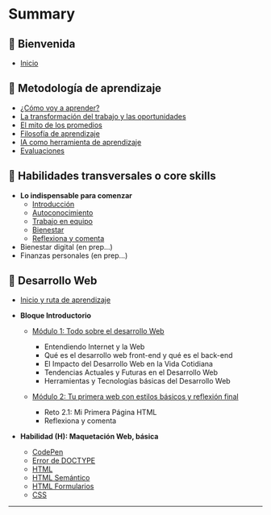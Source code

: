 # Summary

## 💜 Bienvenida

* [Inicio](README.md)

## 📑 Metodología de aprendizaje

* [¿Cómo voy a aprender?](curriculum_model/lea_model_01_overview.md)
* [La transformación del trabajo y las oportunidades](curriculum_model/lea_model_02_work.md)
* [El mito de los promedios](curriculum_model/lea_model_03_average.md)
* [Filosofía de aprendizaje](curriculum_model/lea_model_04_philosophy.md)
* [IA como herramienta de aprendizaje](curriculum_model/lea_model_05_ai.md)
* [Evaluaciones](curriculum_model/lea_model_06_assessment.md)

## 🌈 Habilidades transversales o core skills

* **Lo indispensable para comenzar**
	* [Introducción](curriculum_lif/lea_lif_overview.md)
    * [Autoconocimiento](curriculum_lif/self_awareness/learning_lif_selfawareness.md)
    * [Trabajo en equipo](curriculum_lif/teamwork/learning_lif_teamwork.md)    
	* [Bienestar](curriculum_lif/wellbeign/learning_lif_digital_wb_intro.md)
	* [Reflexiona y comenta](curriculum_lif/learning_lif_digital_wb_intro.md)
* Bienestar digital (en prep...)
* Finanzas personales (en prep...)

## 🔵 Desarrollo Web

* [Inicio y ruta de aprendizaje](/curriculum_dev/lea_dev_overview.md)

* **Bloque Introductorio**
    * [Módulo 1: Todo sobre el desarrollo Web](https://laboratoria1.gitbook.io/codigom)
        * Entendiendo Internet y la Web 
        * Qué es el desarrollo web front-end y qué es el back-end
        * El Impacto del Desarrollo Web en la Vida Cotidiana
        * Tendencias Actuales y Futuras en el Desarrollo Web
        * Herramientas y Tecnologías básicas del Desarrollo Web

    * [Módulo 2: Tu primera web con estilos básicos y reflexión final]()
        * Reto 2.1: Mi Primera Página HTML
        * Reflexiona y comenta

 * **Habilidad (H): Maquetación Web, básica**
    * [CodePen](curriculum_dev/editors_codepen.md)
    * [Error de DOCTYPE](curriculum_dev/editors_codepen_doctype.md)
    * [HTML](curriculum_dev/html.md)
    * [HTML Semántico](curriculum_dev/html_semantic.md)
    * [HTML Formularios](curriculum_dev//html_forms.md)
    * [CSS](curriculum_dev/css.md)

---

‌‌
